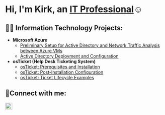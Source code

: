 <h1>Hi, I'm Kirk, an <a href="https://www.linkedin.com/in/kirk-gacias/">IT Professional</a>☺</h1>

<h2>👨‍💻 Information Technology Projects:</h2>

- <b>Microsoft Azure</b>
  - [Preliminary Setup for Active Directory and Network Traffic Analysis between Azure VMs](https://github.com/kirkgacias/ad-and-azuresetup)
  - [Active Directory Deployment and Configuration](https://github.com/kirkgacias/ad-deployment-configuration)
<b></b>
<b></b>
- <b>osTicket (Help Desk Ticketing System)</b>
  - [osTicket: Prerequisites and Installation](https://github.com/kirkgacias/osticket-prereqs)
  - [osTicket: Post-Installation Configuration](https://github.com/joshmadakorcc/post-install-config)
  - [osTicket: Ticket Lifecycle Examples](https://github.com/joshmadakorcc/ticket-lifecycle)

<h2>🤳Connect with me:</h2>

[<img align="left" alt="Josh | LinkedIn" width="22px" src="https://cdn.jsdelivr.net/npm/simple-icons@v3/icons/linkedin.svg" />][linkedin]

[linkedin]: https://www.linkedin.com/in/kirk-gacias/
